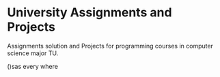 # University Assignments and Projects

Assignments solution and Projects for programming courses in computer science major TU.

()sas every where